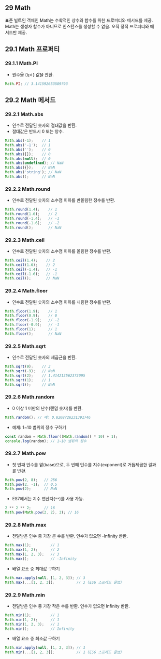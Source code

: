 ## 29 Math

표준 빌트인 객체인 Math는 수학적인 상수와 함수를 위한 프로퍼티와 메서드를 제공.
Math는 생성자 함수가 아니므로 인스턴스를 생성할 수 없음. 오직 정적 프로퍼티와 메서드만 제공.

## 29.1 Math 프로퍼티

### 29.1.1 Math.PI

- 원주율 \(\pi \) 값을 반환.

```js
Math.PI; // 3.141592653589793
```

## 29.2 Math 메서드

### 29.2.1 Math.abs

- 인수로 전달된 숫자의 절대값을 반환.
- 절대값은 반드시 0 또는 양수.

```js
Math.abs(-1);    // 1
Math.abs('-1');  // 1
Math.abs('');    // 0
Math.abs([]);    // 0
Math.abs(null);  // 0
Math.abs(undefined); // NaN
Math.abs({});    // NaN
Math.abs('string'); // NaN
Math.abs();      // NaN
```

### 29.2.2 Math.round

- 인수로 전달된 숫자의 소수점 이하를 반올림한 정수를 반환.

```js
Math.round(1.4);    // 1
Math.round(1.6);    // 2
Math.round(-1.4);   // -1
Math.round(-1.6);   // -2
Math.round();       // NaN
```

### 29.2.3 Math.ceil

- 인수로 전달된 숫자의 소수점 이하를 올림한 정수를 반환.

```js
Math.ceil(1.4);    // 2
Math.ceil(1.6);    // 2
Math.ceil(-1.4);   // -1
Math.ceil(-1.6);   // -1
Math.ceil();       // NaN
```

### 29.2.4 Math.floor

- 인수로 전달된 숫자의 소수점 이하를 내림한 정수를 반환.

```js
Math.floor(1.9);    // 1
Math.floor(0.9);    // 0
Math.floor(-1.9);   // -2
Math.floor(-0.9);   // -1
Math.floor(1);      // 1
Math.floor();       // NaN
```

### 29.2.5 Math.sqrt

- 인수로 전달된 숫자의 제곱근을 반환.

```js
Math.sqrt(9);    // 3
Math.sqrt(-9);   // NaN
Math.sqrt(2);    // 1.414213562373095
Math.sqrt(1);    // 1
Math.sqrt();     // NaN
```

### 29.2.6 Math.random

- 0 이상 1 미만의 난수(랜덤 숫자)를 반환.

```js
Math.random(); // 예: 0.8208720231391746
```

- 예제: 1~10 범위의 정수 구하기

```js
const random = Math.floor((Math.random() * 10) + 1);
console.log(random); // 1~10 범위의 정수
```

### 29.2.7 Math.pow

- 첫 번째 인수를 밑(base)으로, 두 번째 인수를 지수(exponent)로 거듭제곱한 결과를 반환.

```js
Math.pow(2, 8);   // 256
Math.pow(2, -1);  // 0.5
Math.pow(2);      // NaN
```

- ES7에서는 지수 연산자(`**`)를 사용 가능.

```js
2 ** 2 ** 2;      // 16
Math.pow(Math.pow(2, 2), 2); // 16
```

### 29.2.8 Math.max

- 전달받은 인수 중 가장 큰 수를 반환. 인수가 없으면 -Infinity 반환.

```js
Math.max(1);         // 1
Math.max(1, 2);      // 2
Math.max(1, 2, 3);   // 3
Math.max();          // -Infinity
```

- 배열 요소 중 최대값 구하기

```js
Math.max.apply(null, [1, 2, 3]); // 3
Math.max(...[1, 2, 3]);          // 3 (ES6 스프레드 문법)
```

### 29.2.9 Math.min

- 전달받은 인수 중 가장 작은 수를 반환. 인수가 없으면 Infinity 반환.

```js
Math.min(1);         // 1
Math.min(1, 2);      // 1
Math.min(1, 2, 3);   // 1
Math.min();          // Infinity
```

- 배열 요소 중 최소값 구하기

```js
Math.min.apply(null, [1, 2, 3]); // 1
Math.min(...[1, 2, 3]);          // 1 (ES6 스프레드 문법)
```

